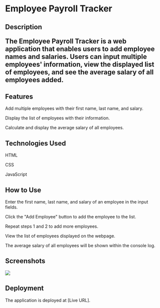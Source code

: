 
<h1>Employee Payroll Tracker</h1>

<h2>Description</h>

The Employee Payroll Tracker is a web application that enables users to add employee names and salaries. Users can input multiple employees' information, view the displayed list of employees, and see the average salary of all employees added.


<h2>Features</h2>


Add multiple employees with their first name, last name, and salary.

Display the list of employees with their information.

Calculate and display the average salary of all employees.


<h2>Technologies Used</h2>


HTML

CSS

JavaScript


<h2>How to Use</h2>


Enter the first name, last name, and salary of an employee in the input fields.

Click the "Add Employee" button to add the employee to the list.

Repeat steps 1 and 2 to add more employees.

View the list of employees displayed on the webpage.

The average salary of all employees will be shown within the console log.


<h2>Screenshots</h2>

<img src='./Develop/assets/Screenshot.png'>


<h2>Deployment</h2>

The application is deployed at [Live URL].


